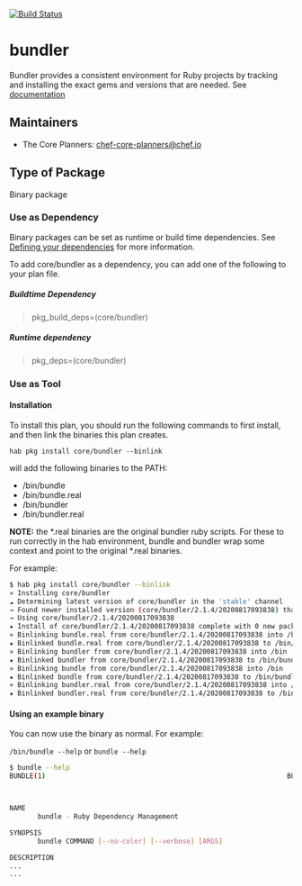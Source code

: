 [![Build Status](https://dev.azure.com/chefcorp-partnerengineering/Chef%20Base%20Plans/_apis/build/status/chef-base-plans.bundler?branchName=master)](https://dev.azure.com/chefcorp-partnerengineering/Chef%20Base%20Plans/_build/latest?definitionId=199&branchName=master)

# bundler

Bundler provides a consistent environment for Ruby projects by tracking and installing the exact gems and versions that are needed.  See [documentation](https://bundler.io/docs.html)

## Maintainers

* The Core Planners: <chef-core-planners@chef.io>

## Type of Package

Binary package

### Use as Dependency

Binary packages can be set as runtime or build time dependencies. See [Defining your dependencies](https://www.habitat.sh/docs/developing-packages/developing-packages/#sts=Define%20Your%20Dependencies) for more information.

To add core/bundler as a dependency, you can add one of the following to your plan file.

##### Buildtime Dependency

> pkg_build_deps=(core/bundler)

##### Runtime dependency

> pkg_deps=(core/bundler)

### Use as Tool

#### Installation

To install this plan, you should run the following commands to first install, and then link the binaries this plan creates.

``hab pkg install core/bundler --binlink``

will add the following binaries to the PATH:

* /bin/bundle
* /bin/bundle.real
* /bin/bundler
* /bin/bundler.real

**NOTE:**  the *.real binaries are the original bundler ruby scripts.  For these to run correctly in the hab environment, bundle and bundler wrap some context and point to the original \*.real binaries.

For example:

```bash
$ hab pkg install core/bundler --binlink
» Installing core/bundler
☁ Determining latest version of core/bundler in the 'stable' channel
→ Found newer installed version (core/bundler/2.1.4/20200817093838) than remote version (core/bundler/2.1.4/20200504102934)
→ Using core/bundler/2.1.4/20200817093838
★ Install of core/bundler/2.1.4/20200817093838 complete with 0 new packages installed.
» Binlinking bundle.real from core/bundler/2.1.4/20200817093838 into /bin
★ Binlinked bundle.real from core/bundler/2.1.4/20200817093838 to /bin/bundle.real
» Binlinking bundler from core/bundler/2.1.4/20200817093838 into /bin
★ Binlinked bundler from core/bundler/2.1.4/20200817093838 to /bin/bundler
» Binlinking bundle from core/bundler/2.1.4/20200817093838 into /bin
★ Binlinked bundle from core/bundler/2.1.4/20200817093838 to /bin/bundle
» Binlinking bundler.real from core/bundler/2.1.4/20200817093838 into /bin
★ Binlinked bundler.real from core/bundler/2.1.4/20200817093838 to /bin/bundler.real
```

#### Using an example binary

You can now use the binary as normal.  For example:

``/bin/bundle --help`` or ``bundle --help``

```bash
$ bundle --help
BUNDLE(1)                                                            BUNDLE(1)



NAME
       bundle - Ruby Dependency Management

SYNOPSIS
       bundle COMMAND [--no-color] [--verbose] [ARGS]

DESCRIPTION
...
...
```
